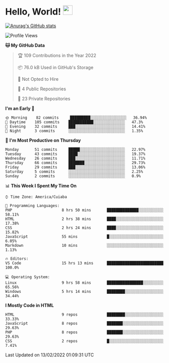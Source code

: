 
# Hello, World! <img src="https://raw.githubusercontent.com/MartinHeinz/MartinHeinz/master/wave.gif" width="30px">

[![Anurag's GitHub stats](https://github-readme-stats.vercel.app/api?username=ilismarque&count_private=true&show_icons=true&theme=dracula)](https://github.com/anuraghazra/github-readme-stats)

<!--START_SECTION:waka-->
![Profile Views](http://img.shields.io/badge/Profile%20Views-14-blue)

**🐱 My GitHub Data** 

> 🏆 109 Contributions in the Year 2022
 > 
> 📦 76.0 kB Used in GitHub's Storage 
 > 
> 🚫 Not Opted to Hire
 > 
> 📜 4 Public Repositories 
 > 
> 🔑 23 Private Repositories  
 > 
**I'm an Early 🐤** 

```text
🌞 Morning    82 commits     █████████░░░░░░░░░░░░░░░░   36.94% 
🌆 Daytime    105 commits    ███████████░░░░░░░░░░░░░░   47.3% 
🌃 Evening    32 commits     ███░░░░░░░░░░░░░░░░░░░░░░   14.41% 
🌙 Night      3 commits      ░░░░░░░░░░░░░░░░░░░░░░░░░   1.35%

```
📅 **I'm Most Productive on Thursday** 

```text
Monday       51 commits     █████░░░░░░░░░░░░░░░░░░░░   22.97% 
Tuesday      43 commits     ████░░░░░░░░░░░░░░░░░░░░░   19.37% 
Wednesday    26 commits     ███░░░░░░░░░░░░░░░░░░░░░░   11.71% 
Thursday     66 commits     ███████░░░░░░░░░░░░░░░░░░   29.73% 
Friday       29 commits     ███░░░░░░░░░░░░░░░░░░░░░░   13.06% 
Saturday     5 commits      ░░░░░░░░░░░░░░░░░░░░░░░░░   2.25% 
Sunday       2 commits      ░░░░░░░░░░░░░░░░░░░░░░░░░   0.9%

```


📊 **This Week I Spent My Time On** 

```text
⌚︎ Time Zone: America/Cuiaba

💬 Programming Languages: 
PHP                      8 hrs 50 mins       ██████████████░░░░░░░░░░░   58.11% 
HTML                     2 hrs 38 mins       ████░░░░░░░░░░░░░░░░░░░░░   17.38% 
CSS                      2 hrs 24 mins       ████░░░░░░░░░░░░░░░░░░░░░   15.82% 
JavaScript               55 mins             █░░░░░░░░░░░░░░░░░░░░░░░░   6.05% 
Markdown                 10 mins             ░░░░░░░░░░░░░░░░░░░░░░░░░   1.13%

🔥 Editors: 
VS Code                  15 hrs 13 mins      █████████████████████████   100.0%

💻 Operating System: 
Linux                    9 hrs 58 mins       ████████████████░░░░░░░░░   65.56% 
Windows                  5 hrs 14 mins       ████████░░░░░░░░░░░░░░░░░   34.44%

```

**I Mostly Code in HTML** 

```text
HTML                     9 repos             ████████░░░░░░░░░░░░░░░░░   33.33% 
JavaScript               8 repos             ███████░░░░░░░░░░░░░░░░░░   29.63% 
PHP                      8 repos             ███████░░░░░░░░░░░░░░░░░░   29.63% 
CSS                      2 repos             █░░░░░░░░░░░░░░░░░░░░░░░░   7.41%

```



 Last Updated on 13/02/2022 01:09:31 UTC
<!--END_SECTION:waka-->

<!--
**ilismarque/ilismarque** is a ✨ _special_ ✨ repository because its `README.md` (this file) appears on your GitHub profile.

Here are some ideas to get you started:

- 🔭 I’m currently working on ...
- 🌱 I’m currently learning ...
- 👯 I’m looking to collaborate on ...
- 🤔 I’m looking for help with ...
- 💬 Ask me about ...
- 📫 How to reach me: ...
- 😄 Pronouns: ...
- ⚡ Fun fact: ...
-->
